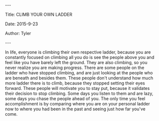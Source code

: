 \-\--

Title: CLIMB YOUR OWN LADDER

Date: 2015-9-23

Author: Tyler

\-\--

In life, everyone is climbing their own respective ladder, because you
are constantly focused on climbing all you do is see the people above
you and feel like you have barely left the ground. They are also
climbing, so you never realize you are making progress. There are some
people on the ladder who have stopped climbing, and are just looking at
the people who are beneath and besides them. These people don't
understand how much more ladder there is to climb, because they stopped
setting their eyes forward. These people will motivate you to stay put,
because it validates their decision to stop climbing. Some days you
listen to them and are lazy, some days you chase the people ahead of
you. The only time you feel accomplishment is by comparing where you are
on your personal ladder now to where you had been in the past and seeing
just how far you\'ve come.
